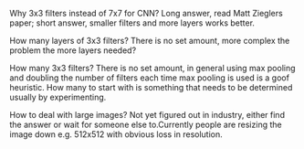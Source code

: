Why 3x3 filters instead of 7x7 for CNN?
Long answer, read Matt Zieglers paper; short answer, smaller filters and more
layers works better.

How many layers of 3x3 filters?
There is no set amount, more complex the problem the more layers needed?

How many 3x3 filters?
There is no set amount, in general using max pooling and doubling the number of
filters each time max pooling is used is a goof heuristic. How many to start
with is something that needs to be determined usually by experimenting.

How to deal with large images?
Not yet figured out in industry, either find the answer or wait for someone else
to.Currently people are resizing the image down e.g. 512x512 with obvious loss
in resolution.
